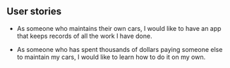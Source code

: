 ## User stories


* As someone who maintains their own cars, I would like to have an app that keeps records of all the work I have done.


* As someone who has spent thousands of dollars paying someone else to maintain my cars, I would like to learn how to do it on my own.